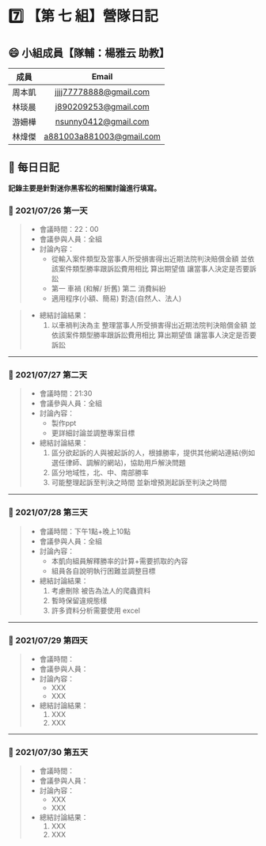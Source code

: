 # :seven: 【第 七 組】營隊日記

## :smile: 小組成員【隊輔：楊雅云 助教】
|  成員  |          Email           |
| :----: | :----------------------: |
| 周本凱 |  jjjj77778888@gmail.com  |
| 林琰晨 |   j890209253@gmail.com   |
| 游姍樺 |   nsunny0412@gmail.com   |
| 林煒傑 | a881003a881003@gmail.com |

## :memo: 每日日記  
**記錄主要是針對迷你黑客松的相關討論進行填寫。**

### :round_pushpin: 2021/07/26 第一天
> * 會議時間：22：00
> * 會議參與人員：全組
> * 討論內容：  
>    * 從輸入案件類型及當事人所受損害得出近期法院判決賠償金額
>      並依該案件類型勝率跟訴訟費用相比 算出期望值
       讓當事人決定是否要訴訟
>    * 第一 車禍 (和解/ 折舊)
       第二 消費糾紛 
>    * 適用程序(小額、簡易)
        對造(自然人、法人) 

> * 總結討論結果：
>     1. 以車禍判決為主
>        整理當事人所受損害得出近期法院判決賠償金額
>        並依該案件類型勝率跟訴訟費用相比 算出期望值
         讓當事人決定是否要訴訟

---
### :round_pushpin: 2021/07/27 第二天
> * 會議時間：21:30
> * 會議參與人員：全組
> * 討論內容：  
>    * 製作ppt
>    * 更詳細討論並調整專案目標
> * 總結討論結果：  
>    1. 區分欲起訴的人與被起訴的人，根據勝率，提供其他網站連結(例如選任律師、調解的網站)，協助用戶解決問題
>    2. 區分地域性，北、中、南部勝率
>    3. 可能整理起訴至判決之時間 並新增預測起訴至判決之時間

---
### :round_pushpin: 2021/07/28 第三天
> * 會議時間：下午1點+晚上10點
> * 會議參與人員：全組
> * 討論內容：  
>    * 本凱向組員解釋勝率的計算+需要抓取的內容
>    * 組員各自說明執行困難並調整目標
> * 總結討論結果：  
>    1. 考慮刪除 被告為法人的爬蟲資料
>    2. 暫時保留違規態樣
>    3. 許多資料分析需要使用 excel
---
### :round_pushpin: 2021/07/29 第四天
> * 會議時間：
> * 會議參與人員：
> * 討論內容：  
>    * XXX
>    * XXX
> * 總結討論結果：  
>    1. XXX
>    2. XXX
---
### :round_pushpin: 2021/07/30 第五天
> * 會議時間：
> * 會議參與人員：
> * 討論內容：  
>    * XXX
>    * XXX
> * 總結討論結果：  
>    1. XXX
>    2. XXX

